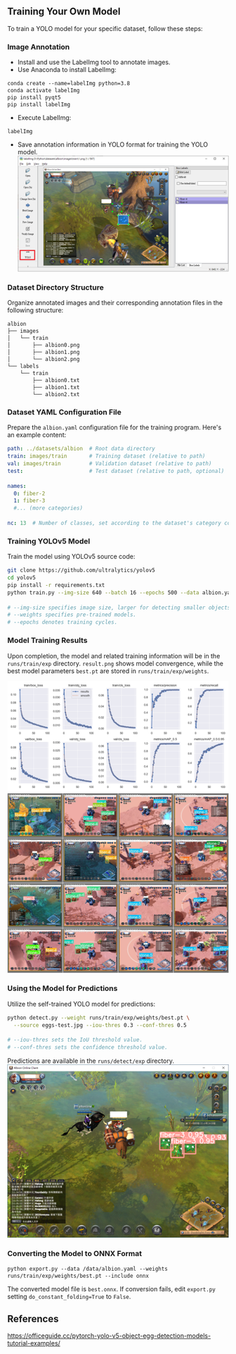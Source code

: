 ## Training Your Own Model

To train a YOLO model for your specific dataset, follow these steps:

### Image Annotation

- Install and use the LabelImg tool to annotate images.
- Use Anaconda to install LabelImg:

```Anaconda prompt
conda create --name=labelImg python=3.8
conda activate labelImg
pip install pyqt5
pip install labelImg
```

- Execute LabelImg:

```Anaconda prompt
labelImg
```

- Save annotation information in YOLO format for training the YOLO model.
![Image](https://github.com/skyksl066/AutoHarvestHome/raw/main/docs/images/labelImg.png?raw=true)

### Dataset Directory Structure

Organize annotated images and their corresponding annotation files in the following structure:

```
albion
├── images
│   └── train
│       ├── albion0.png
│       ├── albion1.png
│       └── albion2.png
└── labels
    └── train
        ├── albion0.txt
        ├── albion1.txt
        └── albion2.txt
```

### Dataset YAML Configuration File

Prepare the `albion.yaml` configuration file for the training program. Here's an example content:

```yaml
path: ../datasets/albion  # Root data directory
train: images/train       # Training dataset (relative to path)
val: images/train         # Validation dataset (relative to path)
test:                     # Test dataset (relative to path, optional)

names:
  0: fiber-2
  1: fiber-3
  #... (more categories)

nc: 13  # Number of classes, set according to the dataset's category count
```

### Training YOLOv5 Model

Train the model using YOLOv5 source code:

```bash
git clone https://github.com/ultralytics/yolov5
cd yolov5
pip install -r requirements.txt
python train.py --img-size 640 --batch 16 --epochs 500 --data albion.yaml --weights yolov5s.pt --workers 0

# --img-size specifies image size, larger for detecting smaller objects, default is 640.
# --weights specifies pre-trained models.
# --epochs denotes training cycles.
```

### Model Training Results

Upon completion, the model and related training information will be in the `runs/train/exp` directory. `result.png` shows model convergence, while the best model parameters `best.pt` are stored in `runs/train/exp/weights`.

![Image](https://github.com/skyksl066/AutoHarvestHome/raw/main/docs/images/train-results.png?raw=true)
![Image](https://github.com/skyksl066/AutoHarvestHome/raw/main/docs/images/train-results1.jpg?raw=true)

### Using the Model for Predictions

Utilize the self-trained YOLO model for predictions:

```bash
python detect.py --weight runs/train/exp/weights/best.pt \
  --source eggs-test.jpg --iou-thres 0.3 --conf-thres 0.5
  
# --iou-thres sets the IoU threshold value.
# --conf-thres sets the confidence threshold value.
```

Predictions are available in the `runs/detect/exp` directory.
![Image](https://github.com/skyksl066/AutoHarvestHome/raw/main/docs/images/detect-results.png?raw=true)

### Converting the Model to ONNX Format

```
python export.py --data /data/albion.yaml --weights runs/train/exp/weights/best.pt --include onnx
```

The converted model file is `best.onnx`. If conversion fails, edit `export.py` setting `do_constant_folding=True` to `False`.

## References

https://officeguide.cc/pytorch-yolo-v5-object-egg-detection-models-tutorial-examples/
